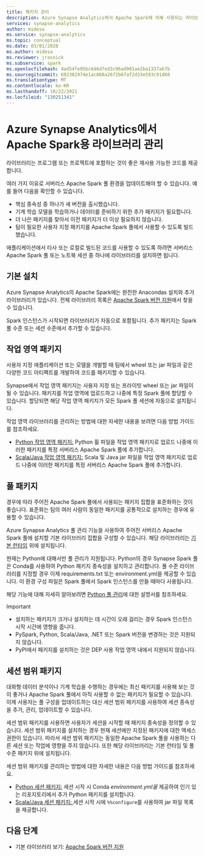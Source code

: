 ```yaml
---
title: 패키지 관리
description: Azure Synapse Analytics에서 Apache Spark에 의해 사용되는 라이브러리를 추가하고 관리하는 방법을 알아봅니다.
services: synapse-analytics
author: midesa
ms.service: synapse-analytics
ms.topic: conceptual
ms.date: 03/01/2020
ms.author: midesa
ms.reviewer: jrasnick
ms.subservice: spark
ms.openlocfilehash: 4ad54fe95bc646d7ed3c96ad901ae2ba1337ab7b
ms.sourcegitcommit: 692382974e1ac868a2672b67af2d33e593c91d60
ms.translationtype: MT
ms.contentlocale: ko-KR
ms.lasthandoff: 10/22/2021
ms.locfileid: "130251341"
---
```

# <a name="manage-libraries-for-apache-spark-in-azure-synapse-analytics"></a>Azure Synapse Analytics에서 Apache Spark용 라이브러리 관리
라이브러리는 프로그램 또는 프로젝트에 포함하는 것이 좋은 재사용 가능한 코드를 제공합니다. 

여러 가지 이유로 서버리스 Apache Spark 풀 환경을 업데이트해야 할 수 있습니다. 예를 들어 다음을 확인할 수 있습니다.
- 핵심 종속성 중 하나가 새 버전을 출시했습니다.
- 기계 학습 모델을 학습하거나 데이터를 준비하기 위한 추가 패키지가 필요합니다.
- 더 나은 패키지를 찾아서 이전 패키지가 더 이상 필요하지 않습니다.
- 팀이 필요한 사용자 지정 패키지를 Apache Spark 풀에서 사용할 수 있도록 빌드했습니다.

애플리케이션에서 타사 또는 로컬로 빌드된 코드를 사용할 수 있도록 하려면 서버리스 Apache Spark 풀 또는 노트북 세션 중 하나에 라이브러리를 설치하면 됩니다.
  
## <a name="default-installation"></a>기본 설치
Azure Synapse Analytics의 Apache Spark에는 완전한 Anacondas 설치와 추가 라이브러리가 있습니다. 전체 라이브러리 목록은 [Apache Spark 버전 지원](apache-spark-version-support.md)에서 찾을 수 있습니다. 

Spark 인스턴스가 시작되면 라이브러리가 자동으로 포함됩니다. 추가 패키지는 Spark 풀 수준 또는 세션 수준에서 추가할 수 있습니다.

## <a name="workspace-packages"></a>작업 영역 패키지
사용자 지정 애플리케이션 또는 모델을 개발할 때 팀에서 wheel 또는 jar 파일과 같은 다양한 코드 아티팩트를 개발하여 코드를 패키지할 수 있습니다. 

Synapse에서 작업 영역 패키지는 사용자 지정 또는 프라이빗 wheel 또는 jar 파일이 될 수 있습니다. 패키지를 작업 영역에 업로드하고 나중에 특정 Spark 풀에 할당할 수 있습니다. 할당되면 해당 작업 영역 패키지가 모든 Spark 풀 세션에 자동으로 설치됩니다.

작업 영역 라이브러리를 관리하는 방법에 대한 자세한 내용을 보려면 다음 방법 가이드를 참조하세요.

- [Python 작업 영역 패키지:](./apache-spark-manage-python-packages.md#install-wheel-files) Python 휠 파일을 작업 영역 패키지로 업로드 나중에 이러한 패키지를 특정 서버리스 Apache Spark 풀에 추가합니다.
- [Scala/Java 작업 영역 패키지:](./apache-spark-manage-scala-packages.md#workspace-packages) Scala 및 Java jar 파일을 작업 영역 패키지로 업로드 나중에 이러한 패키지를 특정 서버리스 Apache Spark 풀에 추가합니다.

## <a name="pool-packages"></a>풀 패키지
경우에 따라 주어진 Apache Spark 풀에서 사용되는 패키지 집합을 표준화하는 것이 좋습니다. 표준화는 팀의 여러 사람이 동일한 패키지를 공통적으로 설치하는 경우에 유용할 수 있습니다. 

Azure Synapse Analytics 풀 관리 기능을 사용하여 주어진 서버리스 Apache Spark 풀에 설치할 기본 라이브러리 집합을 구성할 수 있습니다. 해당 라이브러리는 [기본 런타임](./apache-spark-version-support.md) 위에 설치됩니다. 

현재는 Python에 대해서만 풀 관리가 지원됩니다. Python의 경우 Synapse Spark 풀은 Conda를 사용하여 Python 패키지 종속성을 설치하고 관리합니다. 풀 수준 라이브러리를 지정할 경우 이제 requirements.txt 또는 environment.yml을 제공할 수 있습니다. 이 환경 구성 파일은 Spark 풀에서 Spark 인스턴스를 만들 때마다 사용됩니다. 

해당 기능에 대해 자세히 알아보려면 [Python 풀 관리](./apache-spark-manage-python-packages.md#pool-libraries)에 대한 설명서를 참조하세요.

> [!IMPORTANT]
> - 설치하는 패키지가 크거나 설치하는 데 시간이 오래 걸리는 경우 Spark 인스턴스 시작 시간에 영향을 줍니다.
> - PySpark, Python, Scala/Java, .NET 또는 Spark 버전을 변경하는 것은 지원되지 않습니다.
> - PyPI에서 패키지를 설치하는 것은 DEP 사용 작업 영역 내에서 지원되지 않습니다.

## <a name="session-scoped-packages"></a>세션 범위 패키지
대화형 데이터 분석이나 기계 학습을 수행하는 경우에는 최신 패키지를 사용해 보는 것이 좋거나 Apache Spark 풀에서 아직 사용할 수 없는 패키지가 필요할 수 있습니다. 이제 사용자는 풀 구성을 업데이트하는 대신 세션 범위 패키지를 사용하여 세션 종속성을 추가, 관리, 업데이트할 수 있습니다.

세션 범위 패키지를 사용하면 사용자가 세션을 시작할 때 패키지 종속성을 정의할 수 있습니다. 세션 범위 패키지를 설치하는 경우 현재 세션에만 지정된 패키지에 대한 액세스 권한이 있습니다. 따라서 세션 범위 패키지는 동일한 Apache Spark 풀을 사용하는 다른 세션 또는 작업에 영향을 주지 않습니다. 또한 해당 라이브러리는 기본 런타임 및 풀 수준 패키지 위에 설치됩니다. 

세션 범위 패키지를 관리하는 방법에 대한 자세한 내용은 다음 방법 가이드를 참조하세요.

- [Python 세션 패키지:](./apache-spark-manage-python-packages.md) 세션 시작 시 Conda *environment.yml을* 제공하여 인기 있는 리포지토리에서 추가 Python 패키지를 설치합니다. 
- [Scala/Java 세션 패키지: ](./apache-spark-manage-scala-packages.md) 세션 시작 시에 `%%configure`를 사용하여 jar 파일 목록을 제공합니다.

## <a name="next-steps"></a>다음 단계
- 기본 라이브러리 보기: [Apache Spark 버전 지원](apache-spark-version-support.md)

